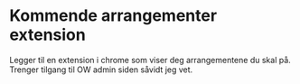 # Kommende arrangementer extension
Legger til en extension i chrome som viser deg arrangementene du skal på. Trenger tilgang til OW admin siden såvidt jeg vet.
